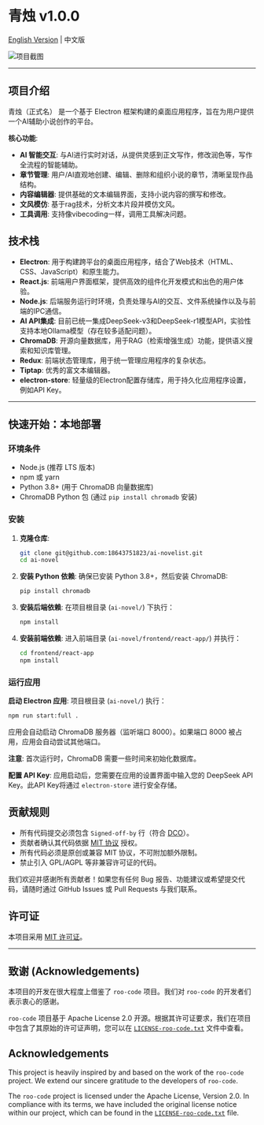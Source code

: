 # 青烛 v1.0.0

[English Version](README_en.md) | 中文版

![项目截图](images/示例图片.png)

------------------------------------------------------------------------------------------------------------------
## 项目介绍

青烛（正式名） 是一个基于 Electron 框架构建的桌面应用程序，旨在为用户提供一个AI辅助小说创作的平台。

**核心功能**:
*   **AI 智能交互**: 与AI进行实时对话，从提供灵感到正文写作，修改润色等，写作全流程的智能辅助。
*   **章节管理**: 用户/AI直观地创建、编辑、删除和组织小说的章节，清晰呈现作品结构。
*   **内容编辑器**: 提供基础的文本编辑界面，支持小说内容的撰写和修改。
*   **文风模仿**: 基于rag技术，分析文本片段并模仿文风。
*   **工具调用**: 支持像vibecoding一样，调用工具解决问题。 

## 技术栈

*   **Electron**: 用于构建跨平台的桌面应用程序，结合了Web技术（HTML、CSS、JavaScript）和原生能力。
*   **React.js**: 前端用户界面框架，提供高效的组件化开发模式和出色的用户体验。
*   **Node.js**: 后端服务运行时环境，负责处理与AI的交互、文件系统操作以及与前端的IPC通信。
*   **AI API集成**: 目前已统一集成DeepSeek-v3和DeepSeek-r1模型API，实验性支持本地Ollama模型（存在较多适配问题）。
*   **ChromaDB**: 开源向量数据库，用于RAG（检索增强生成）功能，提供语义搜索和知识库管理。
*   **Redux**: 前端状态管理库，用于统一管理应用程序的复杂状态。
*   **Tiptap**: 优秀的富文本编辑器。
*   **electron-store**: 轻量级的Electron配置存储库，用于持久化应用程序设置，例如API Key。

------------------------------------------------------------------------------------------------------------------

## 快速开始：本地部署

### 环境条件

*   Node.js (推荐 LTS 版本)
*   npm 或 yarn
*   Python 3.8+ (用于 ChromaDB 向量数据库)
*   ChromaDB Python 包 (通过 `pip install chromadb` 安装)

### 安装

1.  **克隆仓库**:
    ```bash
    git clone git@github.com:18643751823/ai-novelist.git
    cd ai-novel
    ```

2.  **安装 Python 依赖**:
    确保已安装 Python 3.8+，然后安装 ChromaDB:
    ```bash
    pip install chromadb
    ```

3.  **安装后端依赖**:
    在项目根目录 (`ai-novel/`) 下执行：
    ```bash
    npm install
    ```

4.  **安装前端依赖**:
    进入前端目录 (`ai-novel/frontend/react-app/`) 并执行：
    ```bash
    cd frontend/react-app
    npm install
    ```

### 运行应用

**启动 Electron 应用**:
项目根目录 (`ai-novel/`) 执行：
```bash
npm run start:full .
```

应用会自动启动 ChromaDB 服务器（监听端口 8000）。如果端口 8000 被占用，应用会自动尝试其他端口。

**注意**: 首次运行时，ChromaDB 需要一些时间来初始化数据库。

**配置 API Key**:
应用启动后，您需要在应用的设置界面中输入您的 DeepSeek API Key。此API Key将通过 `electron-store` 进行安全存储。


## 贡献规则
- 所有代码提交必须包含 `Signed-off-by` 行（符合 [DCO](https://developercertificate.org/)）。
- 贡献者确认其代码依据 [MIT 协议](LICENSE) 授权。
- 所有代码必须是原创或兼容 MIT 协议，不可附加额外限制。
- 禁止引入 GPL/AGPL 等非兼容许可证的代码。

我们欢迎并感谢所有贡献者！如果您有任何 Bug 报告、功能建议或希望提交代码，请随时通过 GitHub Issues 或 Pull Requests 与我们联系。

## 许可证

本项目采用 [MIT 许可证](LICENSE)。


---

## 致谢 (Acknowledgements)

本项目的开发在很大程度上借鉴了 `roo-code` 项目。我们对 `roo-code` 的开发者们表示衷心的感谢。

`roo-code` 项目基于 Apache License 2.0 开源。根据其许可证要求，我们在项目中包含了其原始的许可证声明，您可以在 [`LICENSE-roo-code.txt`](./LICENSE-roo-code.txt) 文件中查看。

## Acknowledgements

This project is heavily inspired by and based on the work of the `roo-code` project. We extend our sincere gratitude to the developers of `roo-code`.

The `roo-code` project is licensed under the Apache License, Version 2.0. In compliance with its terms, we have included the original license notice within our project, which can be found in the [`LICENSE-roo-code.txt`](./LICENSE-roo-code.txt) file.

